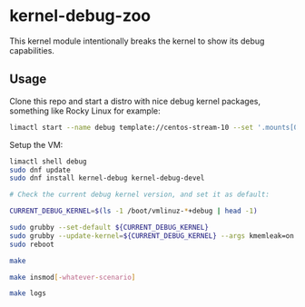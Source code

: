 # kernel-debug-zoo

This kernel module intentionally breaks the kernel to show its debug capabilities.

## Usage

Clone this repo and start a distro with nice debug kernel packages, something like Rocky Linux for example:

```bash
limactl start --name debug template://centos-stream-10 --set '.mounts[0].writable=true' --tty=false --vm-type vz
```

Setup the VM:

```bash
limactl shell debug
sudo dnf update
sudo dnf install kernel-debug kernel-debug-devel

# Check the current debug kernel version, and set it as default:

CURRENT_DEBUG_KERNEL=$(ls -1 /boot/vmlinuz-*+debug | head -1)

sudo grubby --set-default ${CURRENT_DEBUG_KERNEL}
sudo grubby --update-kernel=${CURRENT_DEBUG_KERNEL} --args kmemleak=on kasan=on kasan.multi_shot=1
sudo reboot
```


```bash
make

make insmod[-whatever-scenario]

make logs
```
